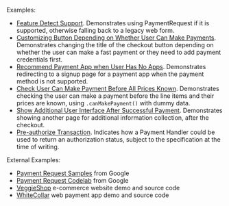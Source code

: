 Examples:

* [Feature Detect Support](feature-detect-support.html). Demonstrates using PaymentRequest if it is supported, otherwise falling back to a legacy web form.
* [Customizing Button Depending on Whether User Can Make Payments](customize-button-can-make-payment.html). Demonstrates changing the title of the checkout button depending on whether the user can make a fast payment or they need to add payment credentials first.
* [Recommend Payment App when User Has No Apps](recommend-payment-app.html). Demonstrates redirecting to a signup page for a payment app when the payment method is not supported.
* [Check User Can Make Payment Before All Prices Known](check-user-can-make-payment.html). Demonstrates checking the user can make a payment before the line items and their prices are known, using `.canMakePayment()` with dummy data.
* [Show Additional User Interface After Successful Payment](show-additional-ui-after-payment.html). Demonstrates showing another page for additional information collection, after the checkout.
* [Pre-authorize Transaction](pre-authorize-transaction.html). Indicates how a Payment Handler could be used to return an authorization status, subject to the specification at the time of writing.

External Examples:

* [Payment Request Samples](https://googlechrome.github.io/samples/paymentrequest/) from Google
* [Payment Request Codelab](https://codelabs.developers.google.com/codelabs/payment-request-api/#0) from Google
* [VeggieShop](https://github.com/pjbazin/wpwg-demo) e-commerce website demo and source code
* [WhiteCollar](https://github.com/pjbazin/wpwg-demo/tree/master/WhiteCollar) web payment app demo and source code
